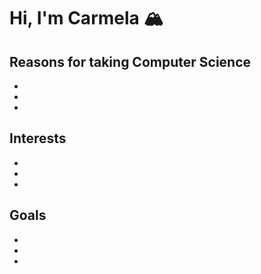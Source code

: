# Hi, I'm Carmela 🏔️
## Reasons for taking Computer Science
*
*
*
## Interests
*
*
*
## Goals
*
*
*

<!---
Cjenc24/Cjenc24 is a ✨ special ✨ repository because its `README.md` (this file) appears on your GitHub profile.
You can click the Preview link to take a look at your changes.
--->
